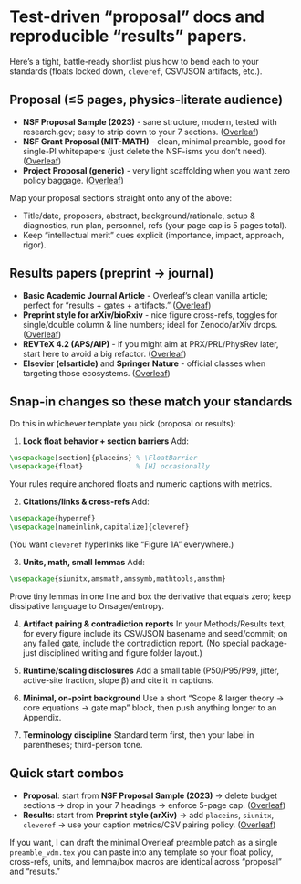 # Test-driven “proposal” docs and reproducible “results” papers.

Here’s a tight, battle-ready shortlist plus how to bend each to your standards (floats locked down, `cleveref`, CSV/JSON artifacts, etc.).

## Proposal (≤5 pages, physics-literate audience)

* **NSF Proposal Sample (2023)** - sane structure, modern, tested with research.gov; easy to strip down to your 7 sections. ([Overleaf][1])
* **NSF Grant Proposal (MIT-MATH)** - clean, minimal preamble, good for single-PI whitepapers (just delete the NSF-isms you don’t need). ([Overleaf][2])
* **Project Proposal (generic)** - very light scaffolding when you want zero policy baggage. ([Overleaf][3])

Map your proposal sections straight onto any of the above:

* Title/date, proposers, abstract, background/rationale, setup & diagnostics, run plan, personnel, refs (your page cap is 5 pages total).
* Keep “intellectual merit” cues explicit (importance, impact, approach, rigor).

## Results papers (preprint → journal)

* **Basic Academic Journal Article** - Overleaf’s clean vanilla article; perfect for “results + gates + artifacts.” ([Overleaf][4])
* **Preprint style for arXiv/bioRxiv** - nice figure cross-refs, toggles for single/double column & line numbers; ideal for Zenodo/arXiv drops. ([Overleaf][5])
* **REVTeX 4.2 (APS/AIP)** - if you might aim at PRX/PRL/PhysRev later, start here to avoid a big refactor. ([Overleaf][6])
* **Elsevier (elsarticle)** and **Springer Nature** - official classes when targeting those ecosystems. ([Overleaf][7])

## Snap-in changes so these match your standards

Do this in whichever template you pick (proposal or results):

1. **Lock float behavior + section barriers**
   Add:

```tex
\usepackage[section]{placeins} % \FloatBarrier
\usepackage{float}             % [H] occasionally
```

Your rules require anchored floats and numeric captions with metrics.

2. **Citations/links & cross-refs**
   Add:

```tex
\usepackage{hyperref}
\usepackage[nameinlink,capitalize]{cleveref}
```

(You want `cleveref` hyperlinks like “Figure 1A” everywhere.)

3. **Units, math, small lemmas**
   Add:

```tex
\usepackage{siunitx,amsmath,amssymb,mathtools,amsthm}
```

Prove tiny lemmas in one line and box the derivative that equals zero; keep dissipative language to Onsager/entropy.

4. **Artifact pairing & contradiction reports**
   In your Methods/Results text, for every figure include its CSV/JSON basename and seed/commit; on any failed gate, include the contradiction report. (No special package-just disciplined writing and figure folder layout.)

5. **Runtime/scaling disclosures**
   Add a small table (P50/P95/P99, jitter, active-site fraction, slope β) and cite it in captions.

6. **Minimal, on-point background**
   Use a short “Scope & larger theory → core equations → gate map” block, then push anything longer to an Appendix.  

7. **Terminology discipline**
   Standard term first, then your label in parentheses; third-person tone.

## Quick start combos

* **Proposal**: start from **NSF Proposal Sample (2023)** → delete budget sections → drop in your 7 headings → enforce 5-page cap. ([Overleaf][1])
* **Results**: start from **Preprint style (arXiv)** → add `placeins`, `siunitx`, `cleveref` → use your caption metrics/CSV pairing policy. ([Overleaf][5])  

If you want, I can draft the minimal Overleaf preamble patch as a single `preamble_vdm.tex` you can paste into any template so your float policy, cross-refs, units, and lemma/box macros are identical across “proposal” and “results.”

[1]: https://www.overleaf.com/latex/templates/nsf-proposal-sample-2023/nxjjtpzzkrnd?utm_source=chatgpt.com "NSF Proposal Sample (2023)"
[2]: https://www.overleaf.com/latex/templates/nsf-grant-proposal-latex-template-mit-math/bpdgxygqdphw?utm_source=chatgpt.com "NSF Grant Proposal LaTeX Template (MIT-MATH)"
[3]: https://www.overleaf.com/latex/templates/project-proposal-template/whgtpdghprtb?utm_source=chatgpt.com "Project Proposal Template - Overleaf, Online LaTeX Editor"
[4]: https://www.overleaf.com/latex/templates/basic-academic-journal-article-template/hqyvzjmktytm?utm_source=chatgpt.com "Basic Academic Journal Article Template"
[5]: https://www.overleaf.com/latex/templates/style-and-template-for-preprints-arxiv-bio-arxiv/fxsnsrzpnvwc?utm_source=chatgpt.com "Style and Template for Preprints (arXiv, bio-arXiv)"
[6]: https://www.overleaf.com/latex/templates/revtex-4-dot-2-template-and-sample/yydsrzvrqrzs?utm_source=chatgpt.com "RevTeX 4.2 Template and Sample"
[7]: https://www.overleaf.com/latex/templates/elsevier-article-elsarticle-template/vdzfjgjbckgz?utm_source=chatgpt.com "Elsevier Article (elsarticle) Template"
